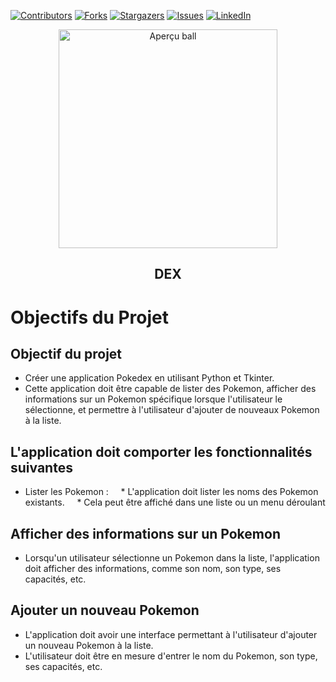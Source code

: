 [![Contributors][contributors-shield]][contributors-url]
[![Forks][forks-shield]][forks-url]
[![Stargazers][stars-shield]][stars-url]
[![Issues][issues-shield]][issues-url]
[![LinkedIn][linkedin-shield]][linkedin-url]


<div align="center">
  <a href="https://ELYPSE18.github.io/Pokedex-Tkinter/">
    <img src="https://1000logos.net/wp-content/uploads/2022/02/Dragon-Ball-Logo.png" alt="Aperçu ball" width="350">
  </a>
</div>

<div align="center">
   <h2>DEX</h2> 
</div>

# Objectifs du Projet

## Objectif du projet
* Créer une application Pokedex en utilisant Python et Tkinter.
* Cette application doit être capable de lister des Pokemon, afficher des informations sur un Pokemon spécifique lorsque l'utilisateur le sélectionne, et permettre à l'utilisateur d'ajouter de nouveaux Pokemon à la liste.

## L'application doit comporter les fonctionnalités suivantes
* Lister les Pokemon :
    * L'application doit lister les noms des Pokemon existants.
    * Cela peut être affiché dans une liste ou un menu déroulant

## Afficher des informations sur un Pokemon
* Lorsqu'un utilisateur sélectionne un Pokemon dans la liste, l'application doit afficher des informations, comme son nom, son type, ses capacités, etc.


## Ajouter un nouveau Pokemon
* L'application doit avoir une interface permettant à l'utilisateur d'ajouter un nouveau Pokemon à la liste.
* L'utilisateur doit être en mesure d'entrer le nom du Pokemon, son type, ses capacités, etc.


<!-- MARKDOWN LINKS & IMAGES -->
<!-- https://www.markdownguide.org/basic-syntax/#reference-style-links -->
[contributors-shield]: https://img.shields.io/github/contributors/ELYPSE18/Pokedex.svg?style=for-the-badge
[contributors-url]: https://github.com/ELYPSE18/Pokedex/graphs/contributors
[forks-shield]: https://img.shields.io/github/forks/ELYPSE18/Pokedex.svg?style=for-the-badge
[forks-url]: https://github.com/ELYPSE18/Pokedex/forks
[stars-shield]: https://img.shields.io/github/stars/ELYPSE18/Pokedex.svg?style=for-the-badge
[stars-url]: https://github.com/ELYPSE18/Pokedex/stargazers
[issues-shield]: https://img.shields.io/github/issues/ELYPSE18/Pokedex.svg?style=for-the-badge
[issues-url]: https://github.com/ELYPSE18/Pokedex/issues
[linkedin-shield]: https://img.shields.io/badge/-LinkedIn-black.svg?style=for-the-badge&logo=linkedin&colorB=555
[linkedin-url]: https://www.linkedin.com/in/laure-zammit-84a3b3150/
  
